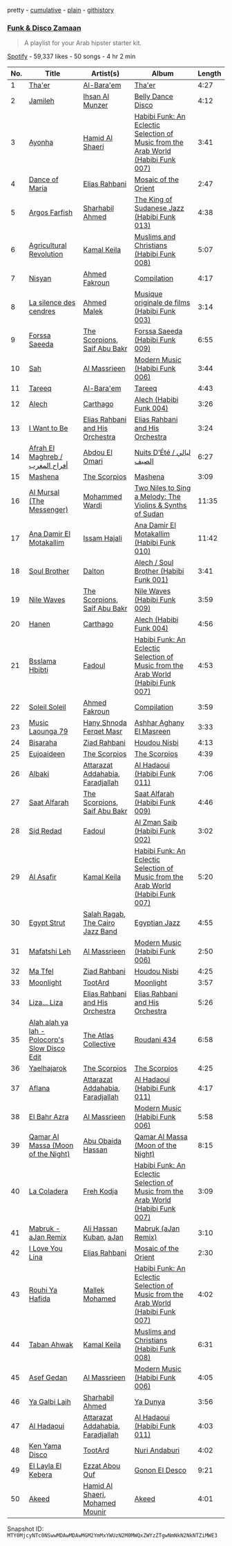 pretty - [cumulative](/playlists/cumulative/37i9dQZF1DX8SE5tIsUWTD.md) - [plain](/playlists/plain/37i9dQZF1DX8SE5tIsUWTD) - [githistory](https://github.githistory.xyz/mackorone/spotify-playlist-archive/blob/main/playlists/plain/37i9dQZF1DX8SE5tIsUWTD)

### [Funk & Disco Zamaan](https://open.spotify.com/playlist/37i9dQZF1DX8SE5tIsUWTD)

> A playlist for your Arab hipster starter kit.

[Spotify](https://open.spotify.com/user/spotify) - 59,337 likes - 50 songs - 4 hr 2 min

| No. | Title | Artist(s) | Album | Length |
|---|---|---|---|---|
| 1 | [Tha'er](https://open.spotify.com/track/5Qh4ZFhFUrlC98WnzbwPkY) | [Al\-Bara'em](https://open.spotify.com/artist/48XfzIDlJVx0MrJtjaUskw) | [Tha'er](https://open.spotify.com/album/08RNlqgmrjK15Xdfn7AGGP) | 4:27 |
| 2 | [Jamileh](https://open.spotify.com/track/0F8co9bBHh5js5mxTnSMPk) | [Ihsan Al Munzer](https://open.spotify.com/artist/1tWWAIfn3YM1b952Uk0kCh) | [Belly Dance Disco](https://open.spotify.com/album/45I1XxoPstqyiUEkoALD6o) | 4:12 |
| 3 | [Ayonha](https://open.spotify.com/track/4ivH1TtQELnn9KEtszWfYI) | [Hamid Al Shaeri](https://open.spotify.com/artist/7u1V0Ucu5ggW1VaXwh8KeT) | [Habibi Funk: An Eclectic Selection of Music from the Arab World \(Habibi Funk 007\)](https://open.spotify.com/album/1B3W5u06uIB7Elyk70pt9R) | 3:41 |
| 4 | [Dance of Maria](https://open.spotify.com/track/4Pz6wlElvVe3JsLaRsj6kW) | [Elias Rahbani](https://open.spotify.com/artist/2DDCp0fnUwgy0cYI99GEyS) | [Mosaic of the Orient](https://open.spotify.com/album/4VTzwUDvasSga8yUhdHK1y) | 2:47 |
| 5 | [Argos Farfish](https://open.spotify.com/track/3TosvXBW7zPlflPogA1dBV) | [Sharhabil Ahmed](https://open.spotify.com/artist/0caFqNO2pJ97tE5CAqXNRq) | [The King of Sudanese Jazz \(Habibi Funk 013\)](https://open.spotify.com/album/03XCBNJ0dLsvjYcQTJkTXb) | 4:38 |
| 6 | [Agricultural Revolution](https://open.spotify.com/track/2soh1ERhew5bGSU28eIAZg) | [Kamal Keila](https://open.spotify.com/artist/3hvpB2JNbOGd2NTjdaDMGl) | [Muslims and Christians \(Habibi Funk 008\)](https://open.spotify.com/album/7eECqp8MX57IOvt5Me1eXM) | 5:07 |
| 7 | [Nisyan](https://open.spotify.com/track/67OOgbV2tnbkMjWSgIrWMx) | [Ahmed Fakroun](https://open.spotify.com/artist/0yq7sI87s5V3Z461Npd652) | [Compilation](https://open.spotify.com/album/3817vwUTrue6AUYFywpZU5) | 4:17 |
| 8 | [La silence des cendres](https://open.spotify.com/track/6zqBhNJQsiv5a7gdLofSIW) | [Ahmed Malek](https://open.spotify.com/artist/1F5NAWDKvoYJU3mEZQUFsB) | [Musique originale de films \(Habibi Funk 003\)](https://open.spotify.com/album/6IbSMUM51EtNdEmXZ0BHPJ) | 3:14 |
| 9 | [Forssa Saeeda](https://open.spotify.com/track/7nKCVuK9xUx8o7iEo2w8sC) | [The Scorpions](https://open.spotify.com/artist/0nV4gg0Bp7hJOYCFFMVNzb), [Saif Abu Bakr](https://open.spotify.com/artist/6gA3mg8N7XGRwY1WwKcm8D) | [Forssa Saeeda \(Habibi Funk 009\)](https://open.spotify.com/album/5HrgDklOtIEli3a1is5ixG) | 6:55 |
| 10 | [Sah](https://open.spotify.com/track/5ak2hgkL7iZKMxm7jGUHwC) | [Al Massrieen](https://open.spotify.com/artist/7t3VJCyz87PJLqHM3mOt3I) | [Modern Music \(Habibi Funk 006\)](https://open.spotify.com/album/4etdTKHbGjNPF4AmMMaj6j) | 3:44 |
| 11 | [Tareeq](https://open.spotify.com/track/0JTnnttCaS5UbGNTgpARrd) | [Al\-Bara'em](https://open.spotify.com/artist/48XfzIDlJVx0MrJtjaUskw) | [Tareeq](https://open.spotify.com/album/1AuKyJjzvg2HAVBY1XgZg7) | 4:43 |
| 12 | [Alech](https://open.spotify.com/track/6tSmqzaXZUOooPfGg3Ibhd) | [Carthago](https://open.spotify.com/artist/5VXwGdDD7KI0NrlT4EzNzU) | [Alech \(Habibi Funk 004\)](https://open.spotify.com/album/6aWbhj0AFwifo0K7ebOWuh) | 3:26 |
| 13 | [I Want to Be](https://open.spotify.com/track/3va364WnU2qqGD8VxvnCB2) | [Elias Rahbani and His Orchestra](https://open.spotify.com/artist/61GwuFGBjJmXtIwNlvYqLo) | [Elias Rahbani and His Orchestra](https://open.spotify.com/album/1JLHUZUi7XarZIrhRmpvn7) | 3:24 |
| 14 | [Afrah El Maghreb / أفراح المغرب](https://open.spotify.com/track/2g46bsE7wjU3e4tyuOzsfN) | [Abdou El Omari](https://open.spotify.com/artist/5iZSqKOvQaypi3Jk55JHkv) | [Nuits D’Été / ليالي الصيف](https://open.spotify.com/album/3D4BFlza8cnI1nthG9DFNy) | 6:27 |
| 15 | [Mashena](https://open.spotify.com/track/5Fzmt3N3XnD3VhRE3XuQ6U) | [The Scorpios](https://open.spotify.com/artist/6SQ6LAhoDVSzikPklHfbTe) | [Mashena](https://open.spotify.com/album/4X7Qt6Q6GudCAPGwycE6nt) | 3:09 |
| 16 | [Al Mursal \(The Messenger\)](https://open.spotify.com/track/30QMkmrxQGVuTtPqPOFihu) | [Mohammed Wardi](https://open.spotify.com/artist/313bd0jXbLkPKmko793BuU) | [Two Niles to Sing a Melody: The Violins & Synths of Sudan](https://open.spotify.com/album/6kHSUBrq8O2qT9g64Ow3mZ) | 11:35 |
| 17 | [Ana Damir El Motakallim](https://open.spotify.com/track/6tFs4qyVx3emiWPRNVvBlF) | [Issam Hajali](https://open.spotify.com/artist/1Bt7Z61Wj1ixbeJEBKwod6) | [Ana Damir El Motakallim \(Habibi Funk 010\)](https://open.spotify.com/album/6JGfTTInEnX8Z4BAxGC9Re) | 11:42 |
| 18 | [Soul Brother](https://open.spotify.com/track/1F1LWifaWA9NU1wPZNwJhU) | [Dalton](https://open.spotify.com/artist/1mhxhtwWXI7RbOxOo8IIfd) | [Alech / Soul Brother \(Habibi Funk 001\)](https://open.spotify.com/album/7wTjMhrmXcWkWKiIWB372u) | 3:41 |
| 19 | [Nile Waves](https://open.spotify.com/track/5Wv5l06BjalsXOSfM5RCjo) | [The Scorpions](https://open.spotify.com/artist/0nV4gg0Bp7hJOYCFFMVNzb), [Saif Abu Bakr](https://open.spotify.com/artist/6gA3mg8N7XGRwY1WwKcm8D) | [Nile Waves \(Habibi Funk 009\)](https://open.spotify.com/album/5UTL7730ZVFyodPysDpH2w) | 3:59 |
| 20 | [Hanen](https://open.spotify.com/track/0TLpfEvWO8ruwbgfXVKbm5) | [Carthago](https://open.spotify.com/artist/5VXwGdDD7KI0NrlT4EzNzU) | [Alech \(Habibi Funk 004\)](https://open.spotify.com/album/6aWbhj0AFwifo0K7ebOWuh) | 4:56 |
| 21 | [Bsslama Hbibti](https://open.spotify.com/track/6RCZxdXm7mMtPY2JOIyKIn) | [Fadoul](https://open.spotify.com/artist/2SCAwDNVflhhFVo1s01Xc9) | [Habibi Funk: An Eclectic Selection of Music from the Arab World \(Habibi Funk 007\)](https://open.spotify.com/album/1B3W5u06uIB7Elyk70pt9R) | 4:53 |
| 22 | [Soleil Soleil](https://open.spotify.com/track/0VRaAGkuevKrmX4pBFyW1u) | [Ahmed Fakroun](https://open.spotify.com/artist/0yq7sI87s5V3Z461Npd652) | [Compilation](https://open.spotify.com/album/3817vwUTrue6AUYFywpZU5) | 3:59 |
| 23 | [Music Laounga 79](https://open.spotify.com/track/11AzUEPBJuCG5F0DvRI7n8) | [Hany Shnoda Ferqet Masr](https://open.spotify.com/artist/1qeimvAZjU4Y8Rvlz31kSV) | [Ashhar Aghany El Masreen](https://open.spotify.com/album/7bqepNvmYdtejNq9Dh9rcw) | 3:33 |
| 24 | [Bisaraha](https://open.spotify.com/track/5EgethxS16eiTYwXqkgYV0) | [Ziad Rahbani](https://open.spotify.com/artist/56F07EgoDt7uxzQUb6HZnT) | [Houdou Nisbi](https://open.spotify.com/album/1b3FbrjvbVbZMa73KLywXz) | 4:13 |
| 25 | [Eujoaideen](https://open.spotify.com/track/5kFQG6TjztZKpfeiNEpH1a) | [The Scorpios](https://open.spotify.com/artist/6SQ6LAhoDVSzikPklHfbTe) | [The Scorpios](https://open.spotify.com/album/6UstlaUrqOXYkcqwfmFRG4) | 4:39 |
| 26 | [Albaki](https://open.spotify.com/track/4oSHz6Y9HpYcL7svVVg7Vh) | [Attarazat Addahabia](https://open.spotify.com/artist/39LnlW8CBTtMww7Lm9z44x), [Faradjallah](https://open.spotify.com/artist/0ygAogdZN5rhDT3K0KXYFD) | [Al Hadaoui \(Habibi Funk 011\)](https://open.spotify.com/album/6YH3tsqaEFJafm56g8lNpB) | 7:06 |
| 27 | [Saat Alfarah](https://open.spotify.com/track/3LV89pjNprjcrWcSSJacH8) | [The Scorpions](https://open.spotify.com/artist/0nV4gg0Bp7hJOYCFFMVNzb), [Saif Abu Bakr](https://open.spotify.com/artist/6gA3mg8N7XGRwY1WwKcm8D) | [Saat Alfarah \(Habibi Funk 009\)](https://open.spotify.com/album/2KkKH5g2eUCamWPucL1d28) | 4:46 |
| 28 | [Sid Redad](https://open.spotify.com/track/4cQKZXBIHEkrtOV6tnL4nS) | [Fadoul](https://open.spotify.com/artist/2SCAwDNVflhhFVo1s01Xc9) | [Al Zman Saib \(Habibi Funk 002\)](https://open.spotify.com/album/782K2oVoHhbLwQQ2M7CQWr) | 3:02 |
| 29 | [Al Asafir](https://open.spotify.com/track/38tuJECMzicYOgIgRbWDYu) | [Kamal Keila](https://open.spotify.com/artist/3hvpB2JNbOGd2NTjdaDMGl) | [Habibi Funk: An Eclectic Selection of Music from the Arab World \(Habibi Funk 007\)](https://open.spotify.com/album/1B3W5u06uIB7Elyk70pt9R) | 5:20 |
| 30 | [Egypt Strut](https://open.spotify.com/track/1pA1Mu7TGS1SVjHIaTM5l5) | [Salah Ragab](https://open.spotify.com/artist/4qczpAvtGm4OU2Jz2cXPWq), [The Cairo Jazz Band](https://open.spotify.com/artist/0tFxRtUBDrWSRcHp9FwCCe) | [Egyptian Jazz](https://open.spotify.com/album/60O129BUVrQZJ5zkfnsJGf) | 4:55 |
| 31 | [Mafatshi Leh](https://open.spotify.com/track/72icTQKZRXB47Q9r5t8rQO) | [Al Massrieen](https://open.spotify.com/artist/7t3VJCyz87PJLqHM3mOt3I) | [Modern Music \(Habibi Funk 006\)](https://open.spotify.com/album/4etdTKHbGjNPF4AmMMaj6j) | 2:50 |
| 32 | [Ma Tfel](https://open.spotify.com/track/0pKxrkFh8fxPKpkO29MYmi) | [Ziad Rahbani](https://open.spotify.com/artist/56F07EgoDt7uxzQUb6HZnT) | [Houdou Nisbi](https://open.spotify.com/album/1b3FbrjvbVbZMa73KLywXz) | 4:25 |
| 33 | [Moonlight](https://open.spotify.com/track/58Av9BcX4sUptL5POZ1E8t) | [TootArd](https://open.spotify.com/artist/7nSWA1659h0Vb1EyjJdSFV) | [Moonlight](https://open.spotify.com/album/4mt4eTy3AkiPWplcJ1SQcZ) | 3:57 |
| 34 | [Liza..\. Liza](https://open.spotify.com/track/36l7Mf0aD0wrQ1q6GLiMq7) | [Elias Rahbani and His Orchestra](https://open.spotify.com/artist/61GwuFGBjJmXtIwNlvYqLo) | [Elias Rahbani and His Orchestra](https://open.spotify.com/album/1JLHUZUi7XarZIrhRmpvn7) | 5:26 |
| 35 | [Alah alah ya lah \- Polocorp's Slow Disco Edit](https://open.spotify.com/track/7aMGkkJBIynh5fN3QhTApo) | [The Atlas Collective](https://open.spotify.com/artist/6DVLH4ACLSLSli9MU5i828) | [Roudani 434](https://open.spotify.com/album/7w9kjCVOmBskNfTUQNpn2z) | 6:58 |
| 36 | [Yaelhajarok](https://open.spotify.com/track/281OvdsyviSqJQOdBLv2lF) | [The Scorpios](https://open.spotify.com/artist/6SQ6LAhoDVSzikPklHfbTe) | [The Scorpios](https://open.spotify.com/album/494kUKjK2uUaWhJGK7a4r6) | 4:25 |
| 37 | [Aflana](https://open.spotify.com/track/5hpmIQ0C8OSEs3V7aizbYq) | [Attarazat Addahabia](https://open.spotify.com/artist/39LnlW8CBTtMww7Lm9z44x), [Faradjallah](https://open.spotify.com/artist/0ygAogdZN5rhDT3K0KXYFD) | [Al Hadaoui \(Habibi Funk 011\)](https://open.spotify.com/album/6YH3tsqaEFJafm56g8lNpB) | 4:17 |
| 38 | [El Bahr Azra](https://open.spotify.com/track/44CxqDnC7m9NGEMDRl8vh3) | [Al Massrieen](https://open.spotify.com/artist/7t3VJCyz87PJLqHM3mOt3I) | [Modern Music \(Habibi Funk 006\)](https://open.spotify.com/album/4etdTKHbGjNPF4AmMMaj6j) | 5:58 |
| 39 | [Qamar Al Massa \(Moon of the Night\)](https://open.spotify.com/track/0qFCusOSOxNdjSWuDILGt2) | [Abu Obaida Hassan](https://open.spotify.com/artist/3opqEDktF05rXFAnoFAzFj) | [Qamar Al Massa \(Moon of the Night\)](https://open.spotify.com/album/3MWCstcGYsm2Bqc1muNEOh) | 8:15 |
| 40 | [La Coladera](https://open.spotify.com/track/5WHNfAOD9O6xC5s8jrzTlJ) | [Freh Kodja](https://open.spotify.com/artist/5AQB5zVjgRwrYlFPLrf6UH) | [Habibi Funk: An Eclectic Selection of Music from the Arab World \(Habibi Funk 007\)](https://open.spotify.com/album/1B3W5u06uIB7Elyk70pt9R) | 3:09 |
| 41 | [Mabruk \- aJan Remix](https://open.spotify.com/track/42aj9S0x6rCj0bQPrM3IMJ) | [Ali Hassan Kuban](https://open.spotify.com/artist/4dVQ9H8M0hxoRqAsnCGnMm), [aJan](https://open.spotify.com/artist/70F0gnTzCFcxOVgbibWTxr) | [Mabruk \(aJan Remix\)](https://open.spotify.com/album/7BIWgR3BRCjBb6TNjeIhUw) | 3:10 |
| 42 | [I Love You Lina](https://open.spotify.com/track/4a2AUYDT9qsCKE69u4WVn4) | [Elias Rahbani](https://open.spotify.com/artist/2DDCp0fnUwgy0cYI99GEyS) | [Mosaic of the Orient](https://open.spotify.com/album/4VTzwUDvasSga8yUhdHK1y) | 2:30 |
| 43 | [Rouhi Ya Hafida](https://open.spotify.com/track/6OkP3MSzo9ZSb4h9VrswjF) | [Mallek Mohamed](https://open.spotify.com/artist/2wF5QoyZWf6qbi3C0vbor4) | [Habibi Funk: An Eclectic Selection of Music from the Arab World \(Habibi Funk 007\)](https://open.spotify.com/album/1B3W5u06uIB7Elyk70pt9R) | 4:02 |
| 44 | [Taban Ahwak](https://open.spotify.com/track/6AbIm68PEd1R3ua5n2H2hh) | [Kamal Keila](https://open.spotify.com/artist/3hvpB2JNbOGd2NTjdaDMGl) | [Muslims and Christians \(Habibi Funk 008\)](https://open.spotify.com/album/7eECqp8MX57IOvt5Me1eXM) | 6:31 |
| 45 | [Asef Gedan](https://open.spotify.com/track/67OWjdysv29UmW5H3L0HY8) | [Al Massrieen](https://open.spotify.com/artist/7t3VJCyz87PJLqHM3mOt3I) | [Modern Music \(Habibi Funk 006\)](https://open.spotify.com/album/4etdTKHbGjNPF4AmMMaj6j) | 4:05 |
| 46 | [Ya Galbi Laih](https://open.spotify.com/track/4MHkmCgmLXAisJKuvbXwE4) | [Sharhabil Ahmed](https://open.spotify.com/artist/0caFqNO2pJ97tE5CAqXNRq) | [Ya Dunya](https://open.spotify.com/album/6GuQYwTJWJ9JOBCPI91ulR) | 3:56 |
| 47 | [Al Hadaoui](https://open.spotify.com/track/0uw6c2r6AMkVeqCAhXhD3a) | [Attarazat Addahabia](https://open.spotify.com/artist/39LnlW8CBTtMww7Lm9z44x), [Faradjallah](https://open.spotify.com/artist/0ygAogdZN5rhDT3K0KXYFD) | [Al Hadaoui \(Habibi Funk 011\)](https://open.spotify.com/album/6YH3tsqaEFJafm56g8lNpB) | 4:03 |
| 48 | [Ken Yama Disco](https://open.spotify.com/track/6qHVXskJiJbUIB5BvbwmSK) | [TootArd](https://open.spotify.com/artist/7nSWA1659h0Vb1EyjJdSFV) | [Nuri Andaburi](https://open.spotify.com/album/2z9NRfIRM54Rp7b7IUOFDr) | 4:02 |
| 49 | [El Layla El Kebera](https://open.spotify.com/track/3zIrlJmUysULejWsHG0nGm) | [Ezzat Abou Ouf](https://open.spotify.com/artist/0lvabIrkWBP2bzYkdIARWN) | [Gonon El Desco](https://open.spotify.com/album/2ixryfyvJEEKyS9Pw3ZLF3) | 9:21 |
| 50 | [Akeed](https://open.spotify.com/track/0M8B2Ywia7UYhZLNpUmhQS) | [Hamid Al Shaeri](https://open.spotify.com/artist/7u1V0Ucu5ggW1VaXwh8KeT), [Mohamed Mounir](https://open.spotify.com/artist/6hPNpOLunxxpXVwi696pYl) | [Akeed](https://open.spotify.com/album/7v8rqFkCY39CQFG9Qg4DNd) | 4:01 |

Snapshot ID: `MTY0MjcyNTc0NSwwMDAwMDAwMGM2YmMxYWUzN2M0MWQxZWYzZTgwNmNkN2NkNTZiMWE3`